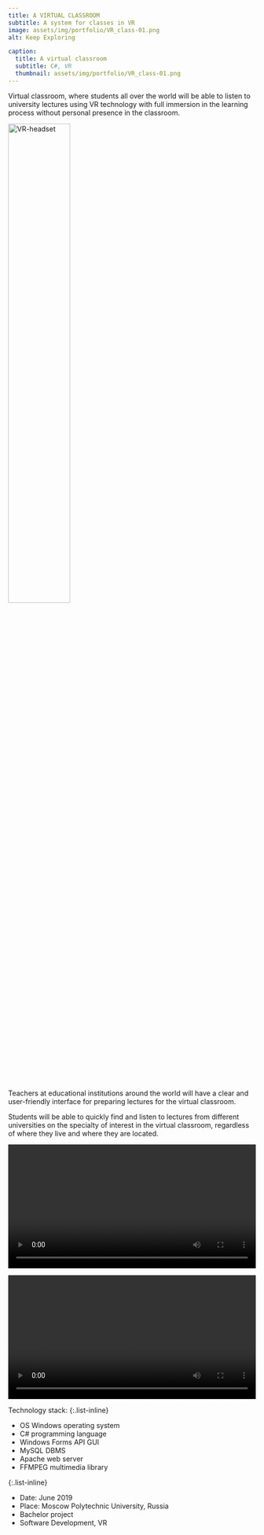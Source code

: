 ```yaml
---
title: A VIRTUAL CLASSROOM
subtitle: A system for classes in VR
image: assets/img/portfolio/VR_class-01.png
alt: Keep Exploring

caption:
  title: A virtual classroom
  subtitle: C#, VR
  thumbnail: assets/img/portfolio/VR_class-01.png
---
```

Virtual classroom, where students all over the world will be able to listen to university lectures using VR technology with full immersion in the learning process without personal presence in the classroom.

<img src="VR_class-02.jpg" alt="VR-headset" width="50%" height="50%">

Teachers at educational institutions around the world will have a clear and user-friendly interface for preparing lectures for the virtual classroom.

Students will be able to quickly find and listen to lectures from different universities on the specialty of interest in the virtual classroom, regardless of where they live and where they are located.

<video style="width:100%" controls src="assets/img/portfolio/VR_class_video-01.mp4" type="video/mp4"></video>

<video style="width:100%" controls src="assets/img/portfolio/VR_class_video-02.mp4" type="video/mp4"></video>

Technology stack:
{:.list-inline}
- OS Windows operating system
- C# programming language
- Windows Forms API GUI
- MySQL DBMS
- Apache web server
- FFMPEG multimedia library

{:.list-inline}
- Date: June 2019
- Place: Moscow Polytechnic University, Russia
- Bachelor project
- Software Development, VR


